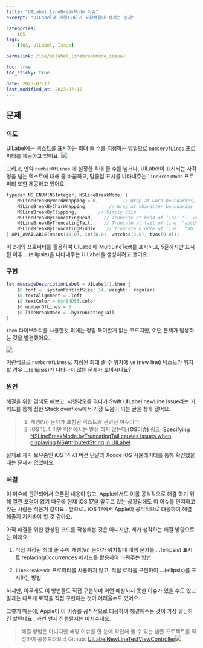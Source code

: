 ```yaml
---
title: "UILabel LineBreakMode 이슈"
excerpt: "UILabel에 개행(\n)이 포함됐을때 생기는 문제"

categories:
  - iOS
tags:
  - [iOS, UILabel, Issue]

permalink: /ios/uilabel_linebreakmode_issue/

toc: true
toc_sticky: true

date: 2023-07-17
last_modified_at: 2023-07-17
---
```


## 문제


### 의도

UILabel에는 텍스트를 표시하는 최대 줄 수를 지정하는 방법으로
`numberOfLines` 프로퍼티를 제공하고 있어요.
![](https://velog.velcdn.com/images/textobey/post/03d8cca1-8fd5-4562-beae-ab729b760410/image.png)

그리고, 만약 `numberOfLines` 에 설정한 최대 줄 수를 넘거나,
UILabel이 표시되는 사각형을 넘는 텍스트에 대해
줄 바꿈하고, 말줄임 표시를 나타내주는 `lineBreakMode` 프로퍼티 또한 제공하고 있어요.

```swift
typedef NS_ENUM(NSInteger, NSLineBreakMode) {
    NSLineBreakByWordWrapping = 0,         // Wrap at word boundaries, default
    NSLineBreakByCharWrapping,        // Wrap at character boundaries
    NSLineBreakByClipping,        // Simply clip
    NSLineBreakByTruncatingHead,    // Truncate at head of line: "...wxyz"
    NSLineBreakByTruncatingTail,    // Truncate at tail of line: "abcd..."
    NSLineBreakByTruncatingMiddle    // Truncate middle of line:  "ab...yz"
} API_AVAILABLE(macos(10.0), ios(6.0), watchos(2.0), tvos(9.0));
```

이 2개의 프로퍼티를 활용하여 UILabel에 MultiLineText를 표시하고,
5줄까지만 표시된 이후 ...(ellipsis)을 나타내주는 UILabel을 생성하려고 했어요.


### 구현


```swift
let messageDescriptionLabel = UILabel().then {
    $0.font = .systemFont(ofSize: 14, weight: .regular)
    $0.textAlignment = .left
    $0.textColor = 0x484D55.color
    $0.numberOfLines = 5
    $0.lineBreakMode = .byTruncatingTail
}
```

`Then` 라이브러리를 사용한것 외에는 정말 특이할게 없는 코드지만,
어떤 문제가 발생하는 것을 발견했어요.

![](https://velog.velcdn.com/images/textobey/post/63af0d6f-e10b-4063-9e59-6b23aca2e2b3/image.png)

이런식으로 `numberOfLines`로 지정된 최대 줄 수 위치에
`\n` (new line) 텍스트가 위치할 경우 ...(ellipsis)가 나타나지 않는 문제가 보이시나요?

### 원인

해결을 위한 검색도 해보고, 시행착오를 겪다가
Swift UILabel newLine Issue라는 키워드를 통해 접한 Stack overflow에서
가장 도움이 되는 글을 찾게 됐어요.

> 1. 개행(\n) 문자가 포함된 텍스트와 관련된 이슈이다.
> 1. iOS 15.4 미만 버전에서는 발생 하지 않는다.**(OS이슈)**
링크: [Specifying NSLineBreakMode.byTruncatingTail causes issues when displaying NSAttributedString in UILabel](https://stackoverflow.com/questions/73401681/specifying-nslinebreakmode-bytruncatingtail-causes-issues-when-displaying-nsattr)

실제로 제가 보유중인 iOS 14.7.1 버전 단말과
Xcode iOS 시뮬레이터를 통해 확인했을때는 문제가 없었어요.

### 해결

이 이슈에 관련되어서 오픈된 내용이 없고,
Apple에서도 이를 공식적으로 해결 하기 위해 열린 포럼이 없기 때문에
현재 iOS 17을 앞두고 있는 상황임에도 이 이슈를 인지하고 있는 사람은 적은거 같아요..
앞으로.. iOS 17에서 Apple이 공식적으로 대응하여 해결해줄지 지켜봐야 할 것 같아요.

아직 해결을 위한 완성된 코드를 작성해본 것은 아니지만,
제가 생각하는 해결 방향으로는 이래요.

1. 직접 지정된 최대 줄 수에 개행(\n) 문자가 위치할때
개행 문자를 ...(ellipsis) 표시로 replacingOccurrences 메서드를 활용하여 바꿔주는 방법

2.  `lineBreakMode` 프로퍼티를 사용하지 않고, 직접 로직을 구현하여 ...(ellipsis)를 표시하는 방법

하지만, 아무래도 이 방법들도 직접 구현하며 어떤 예상하지 못한 이슈가 있을 수도 있고
말과는 다르게 로직을 직접 구현하는 것이 어려울수도 있어요.

그렇기 때문에, Apple이 이 이슈를 공식적으로 대응하여 해결해주는 것이
가장 깔끔하긴 할텐데요.. 과연 언제 진행될지는 미지수네요.

> 해결 방법은 아니지만 해당 이슈를 한 눈에 확인해 볼 수 있는
> 샘플 프로젝트를 작성하여 공유드려요 :)
> Github: [UILabelNewLineTestViewController](https://github.com/textobey/UI-Components/blob/main/UIKit-Components/MyFoundation/ViewControllers/UILabelNewLine/UILabelNewLineViewController.swift)![](https://velog.velcdn.com/images/textobey/post/c109d946-3c8d-472e-b1c3-203eb9eecbb5/image.png)
